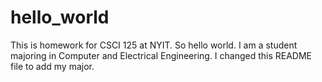 # hello_world
This is homework for CSCI 125 at NYIT. So hello world. 
I am a student majoring in Computer and Electrical Engineering. 
I changed this README file to add my major. 
